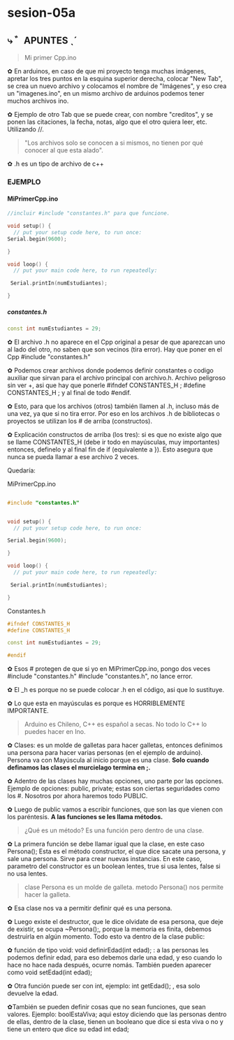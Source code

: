 # sesion-05a
## ⤷ ゛APUNTES  ˎˊ

> Mi primer Cpp.ino

✿ En arduinos, en caso de que mi proyecto tenga muchas imágenes, apretar los tres puntos en la esquina superior derecha, colocar "New Tab", se crea un nuevo archivo y colocamos el nombre de "Imágenes", y eso crea un "imagenes.ino", en un mismo archivo de arduinos podemos tener muchos archivos ino.

✿ Ejemplo de otro Tab que se puede crear, con nombre "creditos", y se ponen las citaciones, la fecha, notas, algo que el otro quiera leer, etc. Utilizando //.

> "Los archivos solo se conocen a si mismos, no tienen por qué conocer al que esta alado". 

✿ .h es un tipo de archivo de c++

### EJEMPLO

#### MiPrimerCpp.ino

```cpp
//incluir #include "constantes.h" para que funcione.

void setup() {
  // put your setup code here, to run once:
Serial.begin(9600);

}

void loop() {
  // put your main code here, to run repeatedly:

 Serial.printIn(numEstudiantes);

}
```
##### constantes.h

```cpp
const int numEstudiantes = 29;
```

✿ El archivo .h no aparece en el Cpp original a pesar de que aparezcan uno al lado del otro, no saben que son vecinos (tira error). Hay que poner en el Cpp #include "constantes.h"

✿ Podemos crear archivos donde podemos definir constantes o codigo auxiliar que sirvan para el archivo principal con archivo.h. Archivo peligroso sin ver +, asi que hay que ponerle #ifndef CONSTANTES_H ; #define CONSTANTES_H ; y al final de todo #endif.

✿ Esto, para que los archivos (otros) también llamen al .h, incluso más de una vez, ya que si no tira error. Por eso en los archivos .h de bibliotecas o proyectos se utilizan los # de arriba (constructos).

✿ Explicación constructos de arriba (los tres): 
si es que no existe algo que se llame CONSTANTES_H (debe ir todo en mayúsculas, muy importantes) entonces, definelo y al final fin de if (equivalente a }). Esto asegura que nunca se pueda llamar a ese archivo 2 veces.

Quedaría: 

MiPrimerCpp.ino

```cpp

#include "constantes.h"


void setup() {
  // put your setup code here, to run once:

Serial.begin(9600);

}

void loop() {
  // put your main code here, to run repeatedly:

 Serial.printIn(numEstudiantes);

}

```

Constantes.h

```cpp
#ifndef CONSTANTES_H
#define CONSTANTES_H

const int numEstudiantes = 29;

#endif

```

✿ Esos # protegen de que si yo en MiPrimerCpp.ino, pongo dos veces #include "constantes.h" #include "constantes.h", no lance error.

✿ El _h es porque no se puede colocar .h en el código, asi que lo sustituye.

✿ Lo que esta en mayúsculas es porque es HORRIBLEMENTE IMPORTANTE.

> Arduino es Chileno, C++ es español a secas.
> No todo lo C++ lo puedes hacer en Ino.


✿ Clases: es un molde de galletas para hacer galletas, entonces definimos una persona para hacer varias personas (en el ejemplo de arduino). Persona va con Mayúscula al inicio porque es una clase. **Solo cuando definamos las clases el murcielago termina en ;.**

✿ Adentro de las clases hay muchas opciones, uno parte por las opciones. Ejemplo de opciones: public, private; estas son ciertas seguridades como los #. Nosotros por ahora haremos todo PUBLIC.

✿ Luego de public vamos a escribir funciones, que son las que vienen con los paréntesis. **A las funciones se les llama métodos.**

> ¿Qué es un método? Es una función pero dentro de una clase.

✿ La primera función se debe llamar igual que la clase, en este caso Persona();
Esta es el método constructor, el que dice sacate una persona, y sale una persona. Sirve para crear nuevas instancias. En este caso, parametro del constructor es un boolean lentes, true si usa lentes, false si no usa lentes.

> clase Persona es un molde de galleta. metodo Persona() nos permite hacer la galleta.

✿ Esa clase nos va a permitir definir qué es una persona.

✿ Luego existe el destructor, que le dice olvidate de esa persona, que deje de existir, se ocupa ~Persona();, porque la memoria es finita, debemos destruirla en algún momento. Todo esto va dentro de la clase public:

✿ función de tipo void: void definirEdad(int edad); : a las personas les podemos definir edad, para eso debemos darle una edad, y eso cuando lo hace no hace nada después, ocurre nomás. También pueden aparecer como void setEdad(int edad); 

✿ Otra función puede ser con int, ejemplo: int getEdad(); , esa solo devuelve la edad.

✿También se pueden definir cosas que no sean funciones, que sean valores. Ejemplo: boolEstaViva; aqui estoy diciendo que las personas dentro de ellas, dentro de la clase, tienen un booleano que dice si esta viva o no y tiene un entero que dice su edad int edad;
